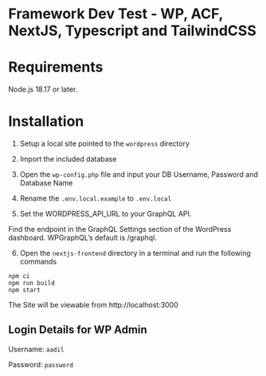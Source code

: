 # Framework Dev Test - WP, ACF, NextJS, Typescript and TailwindCSS

# Requirements

Node.js 18.17 or later.

# Installation

1. Setup a local site pointed to the `wordpress` directory


2. Import the included database


3. Open the `wp-config.php` file and input your DB Username, Password and Database Name

4. Rename the `.env.local.example` to `.env.local`

5. Set the WORDPRESS_API_URL to your GraphQL API.

Find the endpoint in the GraphQL Settings section of the WordPress dashboard. WPGraphQL’s default is /graphql.

6. Open the `nextjs-frontend` directory in a terminal and run the following commands

```
npm ci
npm run build
npm start
```

The Site will be viewable from  http://localhost:3000

## Login Details for WP Admin

Username: `aadil`

Password: `password`
